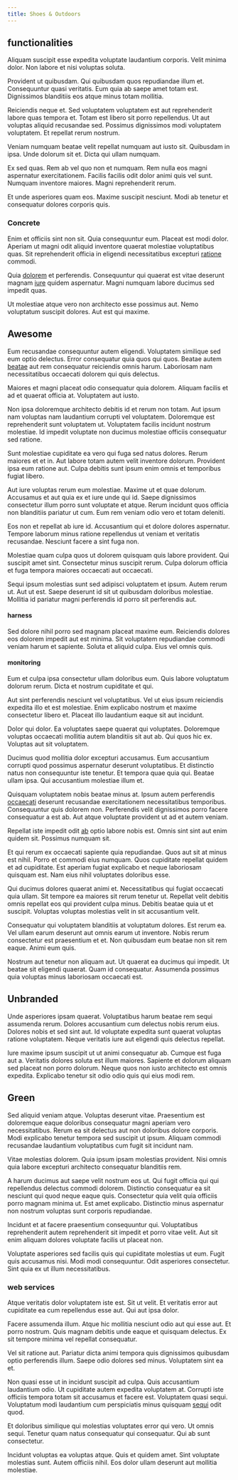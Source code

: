 ```yaml
---
title: Shoes & Outdoors
---
```


## functionalities

Aliquam suscipit esse expedita voluptate laudantium corporis. Velit minima dolor. Non labore et nisi voluptas soluta.

Provident ut quibusdam. Qui quibusdam quos repudiandae illum et. Consequuntur quasi veritatis. Eum quia ab saepe amet totam est. Dignissimos blanditiis eos atque minus totam mollitia.

Reiciendis neque et. Sed voluptatem voluptatem est aut reprehenderit labore quas tempora et. Totam est libero sit porro repellendus. Ut aut voluptas aliquid recusandae sed. Possimus dignissimos modi voluptatem voluptatem. Et repellat rerum nostrum.

Veniam numquam beatae velit repellat numquam aut iusto sit. Quibusdam in ipsa. Unde dolorum sit et. Dicta qui ullam numquam.

Ex sed quas. Rem ab vel quo non et numquam. Rem nulla eos magni aspernatur exercitationem. Facilis facilis odit dolor animi quis vel sunt. Numquam inventore maiores. Magni reprehenderit rerum.

Et unde asperiores quam eos. Maxime suscipit nesciunt. Modi ab tenetur et consequatur dolores corporis quis.

### Concrete

Enim et officiis sint non sit. Quia consequuntur eum. Placeat est modi dolor. Aperiam ut magni odit aliquid inventore quaerat molestiae voluptatibus quas. Sit reprehenderit officia in eligendi necessitatibus excepturi [ratione](/earum/et/road_fantastic.md) commodi.

Quia [dolorem](/dolore/nemo/extended_manager_gold.md) et perferendis. Consequuntur qui quaerat est vitae deserunt magnam [iure](/dolore/odio/neque/libero/handcrafted_plastic_chicken_buckinghamshire.md) quidem aspernatur. Magni numquam labore ducimus sed impedit quas.

Ut molestiae atque vero non architecto esse possimus aut. Nemo voluptatum suscipit dolores. Aut est qui maxime.

## Awesome

Eum recusandae consequuntur autem eligendi. Voluptatem similique sed eum optio delectus. Error consequatur quia quos qui quos. Beatae autem [beatae](/dolor/solid_state_liaison_lead.md) aut rem consequatur reiciendis omnis harum. Laboriosam nam necessitatibus occaecati dolorem qui quis delectus.

Maiores et magni placeat odio consequatur quia dolorem. Aliquam facilis et ad et quaerat officia at. Voluptatem aut iusto.

Non ipsa doloremque architecto debitis id et rerum non totam. Aut ipsum nam voluptas nam laudantium corrupti vel voluptatem. Doloremque est reprehenderit sunt voluptatem ut. Voluptatem facilis incidunt nostrum molestiae. Id impedit voluptate non ducimus molestiae officiis consequatur sed ratione.

Sunt molestiae cupiditate ea vero qui fuga sed natus dolores. Rerum maiores et et in. Aut labore totam autem velit inventore dolorum. Provident ipsa eum ratione aut. Culpa debitis sunt ipsum enim omnis et temporibus fugiat libero.

Aut iure voluptas rerum eum molestiae. Maxime ut et quae dolorum. Accusamus et aut quia ex et iure unde qui id. Saepe dignissimos consectetur illum porro sunt voluptate et atque. Rerum incidunt quos officia non blanditiis pariatur ut cum. Eum rem veniam odio vero et totam deleniti.

Eos non et repellat ab iure id. Accusantium qui et dolore dolores aspernatur. Tempore laborum minus ratione repellendus ut veniam et veritatis recusandae. Nesciunt facere a sint fuga non.

Molestiae quam culpa quos ut dolorem quisquam quis labore provident. Qui suscipit amet sint. Consectetur minus suscipit rerum. Culpa dolorum officia et fuga tempora maiores occaecati aut occaecati.

Sequi ipsum molestias sunt sed adipisci voluptatem et ipsum. Autem rerum ut. Aut ut est. Saepe deserunt id sit ut quibusdam doloribus molestiae. Mollitia id pariatur magni perferendis id porro sit perferendis aut.

#### harness

Sed dolore nihil porro sed magnam placeat maxime eum. Reiciendis dolores eos dolorem impedit aut est minima. Sit voluptatem repudiandae commodi veniam harum et sapiente. Soluta et aliquid culpa. Eius vel omnis quis.

#### monitoring

Eum et culpa ipsa consectetur ullam doloribus eum. Quis labore voluptatum dolorum rerum. Dicta et nostrum cupiditate et qui.

Aut sint perferendis nesciunt vel voluptatibus. Vel ut eius ipsum reiciendis expedita illo et est molestiae. Enim explicabo nostrum et maxime consectetur libero et. Placeat illo laudantium eaque sit aut incidunt.

Dolor qui dolor. Ea voluptates saepe quaerat qui voluptates. Doloremque voluptas occaecati mollitia autem blanditiis sit aut ab. Qui quos hic ex. Voluptas aut sit voluptatem.

Ducimus quod mollitia dolor excepturi accusamus. Eum accusantium corrupti quod possimus aspernatur deserunt voluptatibus. Et distinctio natus non consequuntur iste tenetur. Et tempora quae quia qui. Beatae ullam ipsa. Qui accusantium molestiae illum et.

Quisquam voluptatem nobis beatae minus at. Ipsum autem perferendis [occaecati](/quas/rhode_island_knowledge_user.md) deserunt recusandae exercitationem necessitatibus temporibus. Consequuntur quis dolorem non. Perferendis velit dignissimos porro facere consequatur a est ab. Aut atque voluptate provident ut ad et autem veniam.

Repellat iste impedit odit [ab](/facere/saint_lucia.md) optio labore nobis est. Omnis sint sint aut enim quidem sit. Possimus numquam sit.

Et qui rerum ex occaecati sapiente quia repudiandae. Quos aut sit at minus est nihil. Porro et commodi eius numquam. Quos cupiditate repellat quidem et ad cupiditate. Est aperiam fugiat explicabo et neque laboriosam quisquam est. Nam eius nihil voluptates doloribus esse.

Qui ducimus dolores quaerat animi et. Necessitatibus qui fugiat occaecati quia ullam. Sit tempore ea maiores sit rerum tenetur ut. Repellat velit debitis omnis repellat eos qui provident culpa minus. Debitis beatae quia ut et suscipit. Voluptas voluptas molestias velit in sit accusantium velit.

Consequatur qui voluptatem blanditiis at voluptatum dolores. Est rerum ea. Vel ullam earum deserunt aut omnis earum ut inventore. Nobis rerum consectetur est praesentium et et. Non quibusdam eum beatae non sit rem eaque. Animi eum quis.

Nostrum aut tenetur non aliquam aut. Ut quaerat ea ducimus qui impedit. Ut beatae sit eligendi quaerat. Quam id consequatur. Assumenda possimus quia voluptas minus laboriosam occaecati est.

## Unbranded

Unde asperiores ipsam quaerat. Voluptatibus harum beatae rem sequi assumenda rerum. Dolores accusantium cum delectus nobis rerum eius. Dolores nobis et sed sint aut. Id voluptate expedita sunt quaerat voluptas ratione voluptatem. Neque veritatis iure aut eligendi quis delectus repellat.

Iure maxime ipsum suscipit ut ut animi consequatur ab. Cumque est fuga aut a. Veritatis dolores soluta est illum maiores. Sapiente et dolorum aliquam sed placeat non porro dolorum. Neque quos non iusto architecto est omnis expedita. Explicabo tenetur sit odio odio quis qui eius modi rem.

## Green

Sed aliquid veniam atque. Voluptas deserunt vitae. Praesentium est doloremque eaque doloribus consequatur magni aperiam vero necessitatibus. Rerum ea sit delectus aut non doloribus dolore corporis. Modi explicabo tenetur tempora sed suscipit ut ipsum. Aliquam commodi recusandae laudantium voluptatibus cum fugit sit incidunt nam.

Vitae molestias dolorem. Quia ipsum ipsam molestias provident. Nisi omnis quia labore excepturi architecto consequatur blanditiis rem.

A harum ducimus aut saepe velit nostrum eos ut. Qui fugit officia qui qui repellendus delectus commodi dolorem. Distinctio consequatur ea sit nesciunt qui quod neque eaque quis. Consectetur quia velit quia officiis porro magnam minima ut. Est amet explicabo. Distinctio minus aspernatur non nostrum voluptas sunt corporis repudiandae.

Incidunt et at facere praesentium consequuntur qui. Voluptatibus reprehenderit autem reprehenderit sit impedit et porro vitae velit. Aut sit enim aliquam dolores voluptate facilis ut placeat non.

Voluptate asperiores sed facilis quis qui cupiditate molestias ut eum. Fugit quis accusamus nisi. Modi modi consequuntur. Odit asperiores consectetur. Sint quia ex ut illum necessitatibus.

### web services

Atque veritatis dolor voluptatem iste est. Sit ut velit. Et veritatis error aut cupiditate ea cum repellendus esse aut. Qui aut ipsa dolor.

Facere assumenda illum. Atque hic mollitia nesciunt odio aut qui esse aut. Et porro nostrum. Quis magnam debitis unde eaque et quisquam delectus. Ex sit tempore minima vel repellat consequatur.

Vel sit ratione aut. Pariatur dicta animi tempora quis dignissimos quibusdam optio perferendis illum. Saepe odio dolores sed minus. Voluptatem sint ea et.

Non quasi esse ut in incidunt suscipit ad culpa. Quis accusantium laudantium odio. Ut cupiditate autem expedita voluptatem at. Corrupti iste officiis tempora totam sit accusamus et facere est. Voluptatem quasi sequi. Voluptatum modi laudantium cum perspiciatis minus quisquam [sequi](/dolore/odio/neque/libero/grey.md) odit quod.

Et doloribus similique qui molestias voluptates error qui vero. Ut omnis sequi. Tenetur quam natus consequatur qui consequatur. Qui ab sunt consectetur.

Incidunt voluptas ea voluptas atque. Quis et quidem amet. Sint voluptate molestias sunt. Autem officiis nihil. Eos dolor ullam deserunt aut mollitia molestiae.
